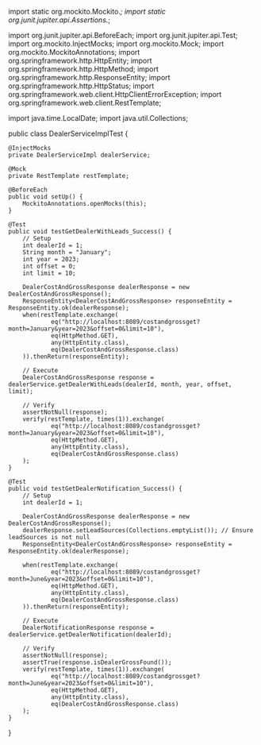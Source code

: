 import static org.mockito.Mockito.*;
import static org.junit.jupiter.api.Assertions.*;

import org.junit.jupiter.api.BeforeEach;
import org.junit.jupiter.api.Test;
import org.mockito.InjectMocks;
import org.mockito.Mock;
import org.mockito.MockitoAnnotations;
import org.springframework.http.HttpEntity;
import org.springframework.http.HttpMethod;
import org.springframework.http.ResponseEntity;
import org.springframework.http.HttpStatus;
import org.springframework.web.client.HttpClientErrorException;
import org.springframework.web.client.RestTemplate;

import java.time.LocalDate;
import java.util.Collections;

public class DealerServiceImplTest {

    @InjectMocks
    private DealerServiceImpl dealerService;

    @Mock
    private RestTemplate restTemplate;

    @BeforeEach
    public void setUp() {
        MockitoAnnotations.openMocks(this);
    }

    @Test
    public void testGetDealerWithLeads_Success() {
        // Setup
        int dealerId = 1;
        String month = "January";
        int year = 2023;
        int offset = 0;
        int limit = 10;

        DealerCostAndGrossResponse dealerResponse = new DealerCostAndGrossResponse();
        ResponseEntity<DealerCostAndGrossResponse> responseEntity = ResponseEntity.ok(dealerResponse);
        when(restTemplate.exchange(
                eq("http://localhost:8089/costandgrossget?month=January&year=2023&offset=0&limit=10"),
                eq(HttpMethod.GET),
                any(HttpEntity.class),
                eq(DealerCostAndGrossResponse.class)
        )).thenReturn(responseEntity);

        // Execute
        DealerCostAndGrossResponse response = dealerService.getDealerWithLeads(dealerId, month, year, offset, limit);

        // Verify
        assertNotNull(response);
        verify(restTemplate, times(1)).exchange(
                eq("http://localhost:8089/costandgrossget?month=January&year=2023&offset=0&limit=10"),
                eq(HttpMethod.GET),
                any(HttpEntity.class),
                eq(DealerCostAndGrossResponse.class)
        );
    }

    @Test
    public void testGetDealerNotification_Success() {
        // Setup
        int dealerId = 1;

        DealerCostAndGrossResponse dealerResponse = new DealerCostAndGrossResponse();
        dealerResponse.setLeadSources(Collections.emptyList()); // Ensure leadSources is not null
        ResponseEntity<DealerCostAndGrossResponse> responseEntity = ResponseEntity.ok(dealerResponse);

        when(restTemplate.exchange(
                eq("http://localhost:8089/costandgrossget?month=June&year=2023&offset=0&limit=10"),
                eq(HttpMethod.GET),
                any(HttpEntity.class),
                eq(DealerCostAndGrossResponse.class)
        )).thenReturn(responseEntity);

        // Execute
        DealerNotificationResponse response = dealerService.getDealerNotification(dealerId);

        // Verify
        assertNotNull(response);
        assertTrue(response.isDealerGrossFound());
        verify(restTemplate, times(1)).exchange(
                eq("http://localhost:8089/costandgrossget?month=June&year=2023&offset=0&limit=10"),
                eq(HttpMethod.GET),
                any(HttpEntity.class),
                eq(DealerCostAndGrossResponse.class)
        );
    }
}
